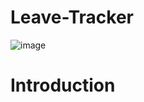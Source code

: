 # Leave-Tracker
![image](https://user-images.githubusercontent.com/48203727/236276968-572b87eb-b9be-4db1-9c09-4d2fc9e9cf3e.png)

# Introduction 
